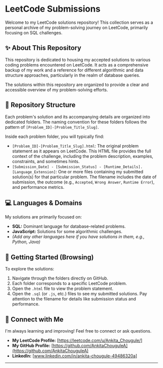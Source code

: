 # LeetCode Submissions

Welcome to my LeetCode solutions repository! This collection serves as a personal archive of my problem-solving journey on LeetCode, primarily focusing on SQL challenges.

## ✨ About This Repository

This repository is dedicated to housing my accepted solutions to various coding problems encountered on LeetCode. It acts as a comprehensive backup of my work and a reference for different algorithmic and data structure approaches, particularly in the realm of database queries.

The solutions within this repository are organized to provide a clear and accessible overview of my problem-solving efforts.

## 📁 Repository Structure

Each problem's solution and its accompanying details are organized into dedicated folders. The naming convention for these folders follows the pattern of `[Problem_ID]-[Problem_Title_Slug]`.

Inside each problem folder, you will typically find:

* `[Problem_ID]-[Problem_Title_Slug].html`: The original problem statement as it appears on LeetCode. This HTML file provides the full context of the challenge, including the problem description, examples, constraints, and sometimes hints.
* `[Submission_Date] - [Submission_Status] - [Runtime_Details].[Language_Extension]`: One or more files containing my submitted solution(s) for that particular problem. The filename includes the date of submission, the outcome (e.g., `Accepted`, `Wrong Answer`, `Runtime Error`), and performance metrics.

## 💻 Languages & Domains

My solutions are primarily focused on:

* **SQL:** Dominant language for database-related problems.
* **JavaScript:** Solutions for some algorithmic challenges.
* *(Add any other languages here if you have solutions in them, e.g., Python, Java)*

## 🚀 Getting Started (Browsing)

To explore the solutions:

1.  Navigate through the folders directly on GitHub.
2.  Each folder corresponds to a specific LeetCode problem.
3.  Open the `.html` file to view the problem statement.
4.  Open the `.sql` (or `.js`, etc.) files to see my submitted solutions. Pay attention to the filename for details like submission status and performance.

## 🤝 Connect with Me

I'm always learning and improving! Feel free to connect or ask questions.

* **My LeetCode Profile:** [https://leetcode.com/u/Ankita_Chougule/]
* **My GitHub Profile:** [https://github.com/AnkitaChouguleA](https://github.com/AnkitaChouguleA)
* **LinkedIn:** [www.linkedin.com/in/ankita-chougule-49486320a]

---
